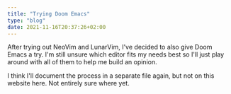 ```yaml
---
title: "Trying Doom Emacs"
type: "blog"
date: 2021-11-16T20:37:26+02:00
---
```


After trying out NeoVim and LunarVim, I've decided to also give Doom Emacs a try. I'm still unsure which editor fits my needs best so I'll just play around with all of them to help me build an opinion.

<!--more-->
I think I'll document the process in a separate file again, but not on this website here. Not entirely sure where yet.